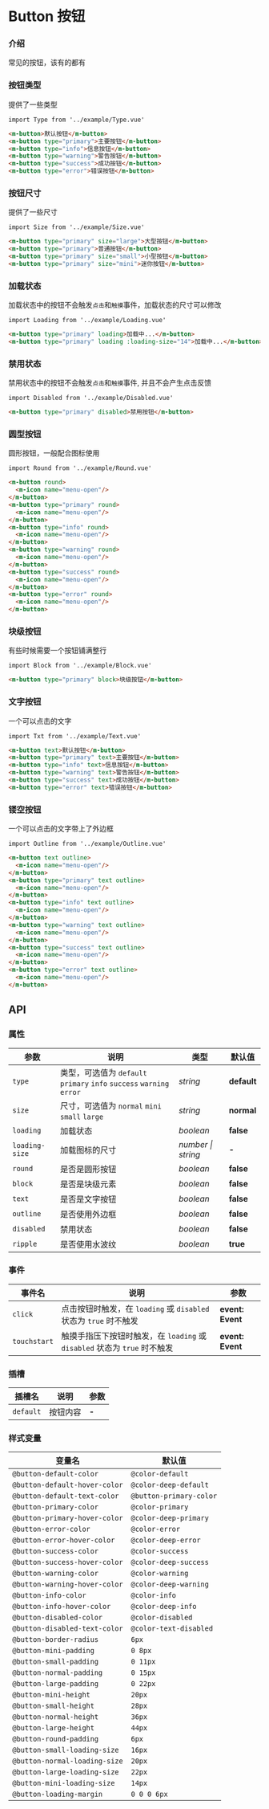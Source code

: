 # Button 按钮

### 介绍

常见的按钮，该有的都有

### 按钮类型

提供了一些类型

```vue
import Type from '../example/Type.vue'
```

```html
<m-button>默认按钮</m-button>
<m-button type="primary">主要按钮</m-button>
<m-button type="info">信息按钮</m-button>
<m-button type="warning">警告按钮</m-button>
<m-button type="success">成功按钮</m-button>
<m-button type="error">错误按钮</m-button>
```

### 按钮尺寸

提供了一些尺寸

```vue
import Size from '../example/Size.vue'
```

```html
<m-button type="primary" size="large">大型按钮</m-button>
<m-button type="primary">普通按钮</m-button>
<m-button type="primary" size="small">小型按钮</m-button>
<m-button type="primary" size="mini">迷你按钮</m-button>
```

### 加载状态

加载状态中的按钮不会触发`点击`和`触摸`事件，加载状态的尺寸可以修改

```vue
import Loading from '../example/Loading.vue'
```

```html
<m-button type="primary" loading>加载中...</m-button>
<m-button type="primary" loading :loading-size="14">加载中...</m-button>
```

### 禁用状态

禁用状态中的按钮不会触发`点击`和`触摸`事件, 并且不会产生点击反馈

```vue
import Disabled from '../example/Disabled.vue'
```

```html
<m-button type="primary" disabled>禁用按钮</m-button>
```

### 圆型按钮

圆形按钮，一般配合图标使用

```vue
import Round from '../example/Round.vue'
```

```html
<m-button round>
  <m-icon name="menu-open"/>
</m-button>
<m-button type="primary" round>
  <m-icon name="menu-open"/>
</m-button>
<m-button type="info" round>
  <m-icon name="menu-open"/>
</m-button>
<m-button type="warning" round>
  <m-icon name="menu-open"/>
</m-button>
<m-button type="success" round>
  <m-icon name="menu-open"/>
</m-button>
<m-button type="error" round>
  <m-icon name="menu-open"/>
</m-button>
```

### 块级按钮

有些时候需要一个按钮铺满整行

```vue
import Block from '../example/Block.vue'
```

```html
<m-button type="primary" block>块级按钮</m-button>
```

### 文字按钮

一个可以点击的文字

```vue
import Txt from '../example/Text.vue'
```

```html
<m-button text>默认按钮</m-button>
<m-button type="primary" text>主要按钮</m-button>
<m-button type="info" text>信息按钮</m-button>
<m-button type="warning" text>警告按钮</m-button>
<m-button type="success" text>成功按钮</m-button>
<m-button type="error" text>错误按钮</m-button>
```

### 镂空按钮

一个可以点击的文字带上了外边框

```vue
import Outline from '../example/Outline.vue'
```

```html
<m-button text outline>
  <m-icon name="menu-open"/>
</m-button>
<m-button type="primary" text outline>
  <m-icon name="menu-open"/>
</m-button>
<m-button type="info" text outline>
  <m-icon name="menu-open"/>
</m-button>
<m-button type="warning" text outline>
  <m-icon name="menu-open"/>
</m-button>
<m-button type="success" text outline>
  <m-icon name="menu-open"/>
</m-button>
<m-button type="error" text outline>
  <m-icon name="menu-open"/>
</m-button>
```

## API

### 属性

| 参数 | 说明 | 类型 | 默认值 | 
| --- | --- | --- | --- | 
| `type` | 类型，可选值为 `default` `primary` `info` `success` `warning` `error` | _string_ | **default** |
| `size` | 尺寸，可选值为 `normal` `mini` `small` `large` | _string_ | **normal** |
| `loading` | 加载状态 | _boolean_ | **false** |
| `loading-size` | 加载图标的尺寸 | _number \| string_ | **-** |
| `round` | 是否是圆形按钮 | _boolean_ | **false** | 
| `block` | 是否是块级元素 | _boolean_ | **false** | 
| `text` | 是否是文字按钮 | _boolean_ | **false** |
| `outline` | 是否使用外边框 | _boolean_ | **false** |
| `disabled` | 禁用状态 | _boolean_ | **false** |
| `ripple` | 是否使用水波纹 | _boolean_ | **true** |

### 事件

| 事件名 | 说明 | 参数 |
| --- | --- | --- |
| `click` | 点击按钮时触发，在 `loading` 或 `disabled` 状态为 `true` 时不触发 | **event: Event** |
| `touchstart` | 触摸手指压下按钮时触发，在 `loading` 或 `disabled` 状态为 `true` 时不触发 | **event: Event** |

### 插槽

| 插槽名 | 说明 | 参数 |
| --- | --- | --- |
| `default` | 按钮内容 | **-** |

### 样式变量

| 变量名 | 默认值 |
| --- | --- |
| `@button-default-color` | `@color-default` |
| `@button-default-hover-color` | `@color-deep-default` |
| `@button-default-text-color` | `@button-primary-color` |
| `@button-primary-color` | `@color-primary` |
| `@button-primary-hover-color` | `@color-deep-primary` |
| `@button-error-color` | `@color-error` |
| `@button-error-hover-color` | `@color-deep-error` |
| `@button-success-color` | `@color-success` |
| `@button-success-hover-color` | `@color-deep-success` |
| `@button-warning-color` | `@color-warning` |
| `@button-warning-hover-color` | `@color-deep-warning` |
| `@button-info-color` | `@color-info` |
| `@button-info-hover-color` | `@color-deep-info` |
| `@button-disabled-color` | `@color-disabled` |
| `@button-disabled-text-color` | `@color-text-disabled` |
| `@button-border-radius` | `6px` |
| `@button-mini-padding` | `0 8px` |
| `@button-small-padding` | `0 11px` |
| `@button-normal-padding` | `0 15px` |
| `@button-large-padding` | `0 22px` |
| `@button-mini-height` | `20px` |
| `@button-small-height` | `28px` |
| `@button-normal-height` | `36px` |
| `@button-large-height` | `44px` |
| `@button-round-padding` | `6px` |
| `@button-small-loading-size` | `16px` |
| `@button-normal-loading-size` | `20px` |
| `@button-large-loading-size` | `22px` |
| `@button-mini-loading-size` | `14px` |
| `@button-loading-margin` | `0 0 0 6px` |